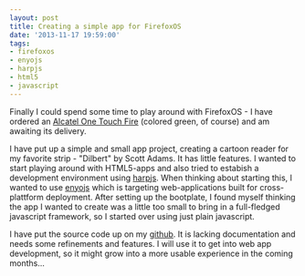 ```yaml
---
layout: post
title: Creating a simple app for FirefoxOS
date: '2013-11-17 19:59:00'
tags:
- firefoxos
- enyojs
- harpjs
- html5
- javascript
---
```


Finally I could spend some time to play around with FirefoxOS - I have ordered an [Alcatel One Touch Fire](http://www.google.de/url?sa=t&rct=j&q=&esrc=s&source=web&cd=1&cad=rja&ved=0CC4QFjAA&url=http%3A%2F%2Fwww.congstar.de%2Fhandy%2Falcatel-one-touch-fire-weiss-gruen%2F&ei=f9OJUq6XO4bsswbM7YD4Cg&usg=AFQjCNF6cpdtHZBLL-KsJ8IlGmsPY9uC9w&bvm=bv.56643336,d.bGE) (colored green, of course) and am awaiting its delivery. 

I have put up a simple and small app project, creating a cartoon reader for my favorite strip - "Dilbert" by Scott Adams. It has little features. I wanted to start playing around with HTML5-apps and also tried to estabish a development environment using [harpjs](http://harpjs.com). When thinking about starting this, I wanted to use [enyojs](http://www.enyojs) which is targeting web-applications built for cross-plattform deployment. After setting up the bootplate, I found myself thinking the app I wanted to create was a little too small to bring in a full-fledged javascript framework, so I started over using just plain javascript.

I have put the source code up on my [github](https://github.com/hwesselmann/dailydilbert-firefoxos). It is lacking documentation and needs some refinements and features. I will use it to get into web app development, so it might grow into a more usable experience in the coming months...